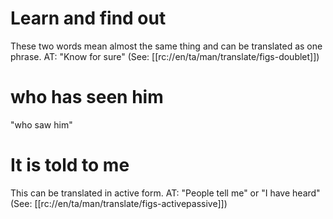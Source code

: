 # Learn and find out

These two words mean almost the same thing and can be translated as one phrase. AT: "Know for sure" (See: [[rc://en/ta/man/translate/figs-doublet]])

# who has seen him

"who saw him"

# It is told to me

This can be translated in active form. AT: "People tell me" or "I have heard" (See: [[rc://en/ta/man/translate/figs-activepassive]])

